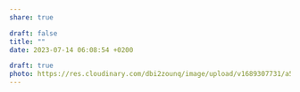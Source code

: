 ```yaml
---
share: true

draft: false
title: ""
date: 2023-07-14 06:08:54 +0200

draft: true
photo: https://res.cloudinary.com/dbi2zounq/image/upload/v1689307731/a51oxk4z9x98ekxujh1s.jpg
---
```

